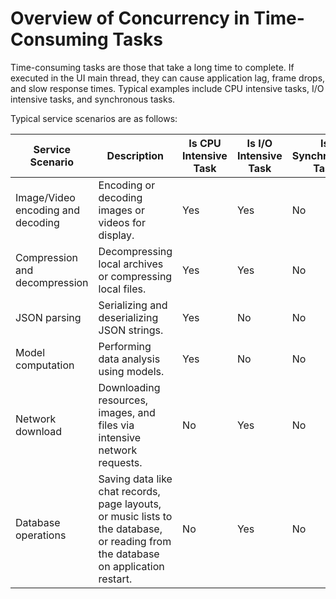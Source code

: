 # Overview of Concurrency in Time-Consuming Tasks


Time-consuming tasks are those that take a long time to complete. If executed in the UI main thread, they can cause application lag, frame drops, and slow response times. Typical examples include CPU intensive tasks, I/O intensive tasks, and synchronous tasks.


Typical service scenarios are as follows:


| Service Scenario| Description| Is CPU Intensive Task| Is I/O Intensive Task| Is Synchronous Task|
| -------- | -------- | -------- | -------- | -------- |
| Image/Video encoding and decoding| Encoding or decoding images or videos for display.| Yes| Yes| No|
| Compression and decompression| Decompressing local archives or compressing local files.| Yes| Yes| No|
| JSON parsing| Serializing and deserializing JSON strings.| Yes| No| No|
| Model computation| Performing data analysis using models.| Yes| No| No|
| Network download| Downloading resources, images, and files via intensive network requests.| No| Yes| No|
| Database operations| Saving data like chat records, page layouts, or music lists to the database, or reading from the database on application restart.| No| Yes| No|
